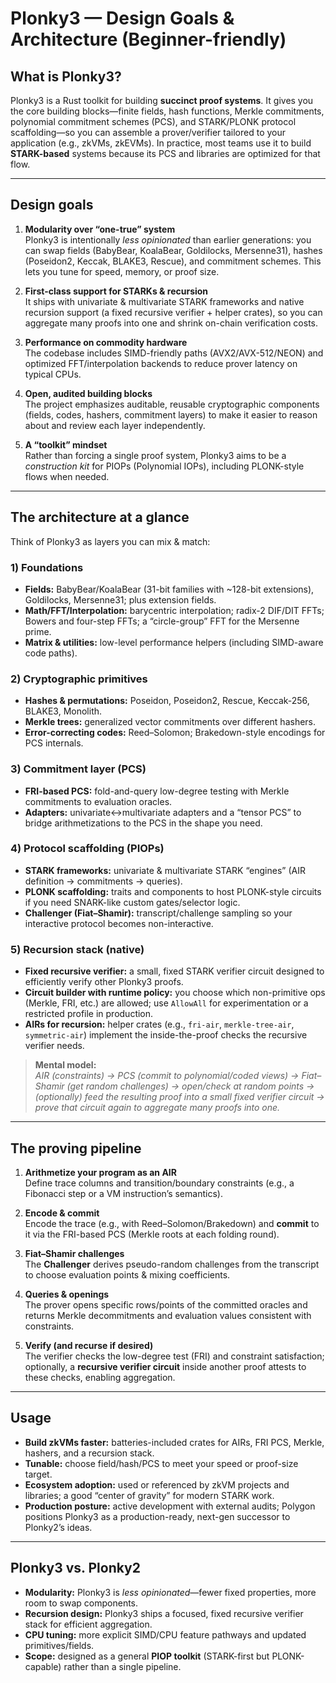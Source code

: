 # Plonky3 — Design Goals & Architecture (Beginner-friendly)

## What is Plonky3?
Plonky3 is a Rust toolkit for building **succinct proof systems**. It gives you the core building blocks—finite fields, hash functions, Merkle commitments, polynomial commitment schemes (PCS), and STARK/PLONK protocol scaffolding—so you can assemble a prover/verifier tailored to your application (e.g., zkVMs, zkEVMs). In practice, most teams use it to build **STARK-based** systems because its PCS and libraries are optimized for that flow.

---

## Design goals
1. **Modularity over “one-true” system**  
   Plonky3 is intentionally *less opinionated* than earlier generations: you can swap fields (BabyBear, KoalaBear, Goldilocks, Mersenne31), hashes (Poseidon2, Keccak, BLAKE3, Rescue), and commitment schemes. This lets you tune for speed, memory, or proof size.

2. **First-class support for STARKs & recursion**  
   It ships with univariate & multivariate STARK frameworks and native recursion support (a fixed recursive verifier + helper crates), so you can aggregate many proofs into one and shrink on-chain verification costs.

3. **Performance on commodity hardware**  
   The codebase includes SIMD-friendly paths (AVX2/AVX-512/NEON) and optimized FFT/interpolation backends to reduce prover latency on typical CPUs.

4. **Open, audited building blocks**  
   The project emphasizes auditable, reusable cryptographic components (fields, codes, hashers, commitment layers) to make it easier to reason about and review each layer independently.

5. **A “toolkit” mindset**  
   Rather than forcing a single proof system, Plonky3 aims to be a *construction kit* for PIOPs (Polynomial IOPs), including PLONK-style flows when needed.

---

## The architecture at a glance

Think of Plonky3 as layers you can mix & match:

### 1) Foundations
- **Fields:** BabyBear/KoalaBear (31-bit families with ~128-bit extensions), Goldilocks, Mersenne31; plus extension fields.
- **Math/FFT/Interpolation:** barycentric interpolation; radix-2 DIF/DIT FFTs; Bowers and four-step FFTs; a “circle-group” FFT for the Mersenne prime.
- **Matrix & utilities:** low-level performance helpers (including SIMD-aware code paths).

### 2) Cryptographic primitives
- **Hashes & permutations:** Poseidon, Poseidon2, Rescue, Keccak-256, BLAKE3, Monolith.  
- **Merkle trees:** generalized vector commitments over different hashers.  
- **Error-correcting codes:** Reed–Solomon; Brakedown-style encodings for PCS internals.

### 3) Commitment layer (PCS)
- **FRI-based PCS:** fold-and-query low-degree testing with Merkle commitments to evaluation oracles.  
- **Adapters:** univariate↔multivariate adapters and a “tensor PCS” to bridge arithmetizations to the PCS in the shape you need.

### 4) Protocol scaffolding (PIOPs)
- **STARK frameworks:** univariate & multivariate STARK “engines” (AIR definition → commitments → queries).  
- **PLONK scaffolding:** traits and components to host PLONK-style circuits if you need SNARK-like custom gates/selector logic.  
- **Challenger (Fiat–Shamir):** transcript/challenge sampling so your interactive protocol becomes non-interactive.

### 5) Recursion stack (native)
- **Fixed recursive verifier:** a small, fixed STARK verifier circuit designed to efficiently verify other Plonky3 proofs.  
- **Circuit builder with runtime policy:** you choose which non-primitive ops (Merkle, FRI, etc.) are allowed; use `AllowAll` for experimentation or a restricted profile in production.  
- **AIRs for recursion:** helper crates (e.g., `fri-air`, `merkle-tree-air`, `symmetric-air`) implement the inside-the-proof checks the recursive verifier needs.

> **Mental model:**  
> *AIR (constraints) → PCS (commit to polynomial/coded views) → Fiat–Shamir (get random challenges) → open/check at random points → (optionally) feed the resulting proof into a small fixed verifier circuit → prove *that* circuit again to aggregate many proofs into one.*

---

## The proving pipeline

1. **Arithmetize your program as an AIR**  
   Define trace columns and transition/boundary constraints (e.g., a Fibonacci step or a VM instruction’s semantics).

2. **Encode & commit**  
   Encode the trace (e.g., with Reed–Solomon/Brakedown) and **commit** to it via the FRI-based PCS (Merkle roots at each folding round).

3. **Fiat–Shamir challenges**  
   The **Challenger** derives pseudo-random challenges from the transcript to choose evaluation points & mixing coefficients.

4. **Queries & openings**  
   The prover opens specific rows/points of the committed oracles and returns Merkle decommitments and evaluation values consistent with constraints.

5. **Verify (and recurse if desired)**  
   The verifier checks the low-degree test (FRI) and constraint satisfaction; optionally, a **recursive verifier circuit** inside another proof attests to these checks, enabling aggregation.

---

## Usage

- **Build zkVMs faster:** batteries-included crates for AIRs, FRI PCS, Merkle, hashers, and a recursion stack.  
- **Tunable:** choose field/hash/PCS to meet your speed or proof-size target.  
- **Ecosystem adoption:** used or referenced by zkVM projects and libraries; a good “center of gravity” for modern STARK work.  
- **Production posture:** active development with external audits; Polygon positions Plonky3 as a production-ready, next-gen successor to Plonky2’s ideas.

---

## Plonky3 vs. Plonky2 
- **Modularity:** Plonky3 is *less opinionated*—fewer fixed properties, more room to swap components.  
- **Recursion design:** Plonky3 ships a focused, fixed recursive verifier stack for efficient aggregation.  
- **CPU tuning:** more explicit SIMD/CPU feature pathways and updated primitives/fields.  
- **Scope:** designed as a general **PIOP toolkit** (STARK-first but PLONK-capable) rather than a single pipeline.

